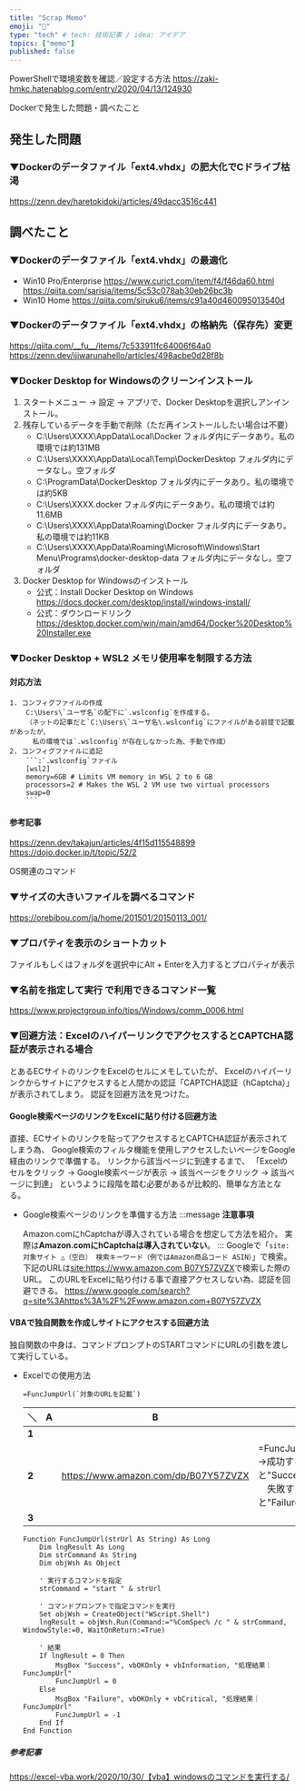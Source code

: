 ```yaml
---
title: "Scrap Memo"
emoji: "📝"
type: "tech" # tech: 技術記事 / idea: アイデア
topics: ["memo"]
published: false
---
```

PowerShellで環境変数を確認／設定する方法
	https://zaki-hmkc.hatenablog.com/entry/2020/04/13/124930

Dockerで発生した問題・調べたこと
## 発生した問題
### ▼Dockerのデータファイル「ext4.vhdx」の肥大化でCドライブ枯渇
https://zenn.dev/haretokidoki/articles/49dacc3516c441
## 調べたこと
### ▼Dockerのデータファイル「ext4.vhdx」の最適化
- Win10 Pro/Enterprise
    https://www.curict.com/item/f4/f46da60.html
    https://qiita.com/sarisia/items/5c53c078ab30eb26bc3b
- Win10 Home
    https://qiita.com/siruku6/items/c91a40d460095013540d
### ▼Dockerのデータファイル「ext4.vhdx」の格納先（保存先）変更
https://qiita.com/__fu__/items/7c533911fc64006f64a0
https://zenn.dev/ijiwarunahello/articles/498acbe0d28f8b
### ▼Docker Desktop for Windowsのクリーンインストール
1. スタートメニュー -> 設定 -> アプリで、Docker Desktopを選択しアンインストール。
2. 残存しているデータを手動で削除（ただ再インストールしたい場合は不要）
    - C:\Users\XXXX\AppData\Local\Docker
        フォルダ内にデータあり。私の環境では約131MB
	- C:\Users\XXXX\AppData\Local\Temp\DockerDesktop
        フォルダ内にデータなし。空フォルダ
	- C:\ProgramData\DockerDesktop
        フォルダ内にデータあり。私の環境では約5KB
	- C:\Users\XXXX\.docker
        フォルダ内にデータあり。私の環境では約11.6MB
	- C:\Users\XXXX\AppData\Roaming\Docker
        フォルダ内にデータあり。私の環境では約11KB
	- C:\Users\XXXX\AppData\Roaming\Microsoft\Windows\Start Menu\Programs\docker-desktop-data
        フォルダ内にデータなし。空フォルダ
3. Docker Desktop for Windowsのインストール
    - 公式：Install Docker Desktop on Windows
        https://docs.docker.com/desktop/install/windows-install/
    - 公式：ダウンロードリンク
	    https://desktop.docker.com/win/main/amd64/Docker%20Desktop%20Installer.exe
	
### ▼Docker Desktop + WSL2 メモリ使用率を制限する方法
#### 対応方法
    1. コンフィグファイルの作成
        C:\Users\`ユーザ名`の配下に`.wslconfig`を作成する。
        （ネットの記事だと`C:\Users\`ユーザ名\.wslconfig`にファイルがある前提で記載があったが、
        　私の環境では`.wslconfig`が存在しなかった為、手動で作成）
    2. コンフィグファイルに追記
        ```:`.wslconfig`ファイル
        [wsl2]
        memory=6GB # Limits VM memory in WSL 2 to 6 GB
        processors=2 # Makes the WSL 2 VM use two virtual processors
        swap=0
        ```
#### 参考記事
https://zenn.dev/takajun/articles/4f15d115548899
https://dojo.docker.jp/t/topic/52/2

OS関連のコマンド
### ▼サイズの大きいファイルを調べるコマンド
https://orebibou.com/ja/home/201501/20150113_001/
### ▼プロパティを表示のショートカット
ファイルもしくはフォルダを選択中にAlt + Enterを入力するとプロパティが表示
### ▼名前を指定して実行 で利用できるコマンド一覧
https://www.projectgroup.info/tips/Windows/comm_0006.html
### ▼回避方法：ExcelのハイパーリンクでアクセスするとCAPTCHA認証が表示される場合
とあるECサイトのリンクをExcelのセルにメモしていたが、
Excelのハイパーリンクからサイトにアクセスすると人間かの認証「CAPTCHA認証（hCaptcha）」が表示されてしまう。
認証を回避方法を見つけた。
#### Google検索ページのリンクをExcelに貼り付ける回避方法
直接、ECサイトのリンクを貼ってアクセスするとCAPTCHA認証が表示されてしまう為、
Google検索のフィルタ機能を使用しアクセスしたいページをGoogle経由のリンクで準備する。
リンクから該当ページに到達するまで、
「Excelのセルをクリック -> Google検索ページが表示 -> 該当ページをクリック -> 該当ページに到達」
というように段階を踏む必要があるが比較的、簡単な方法となる。
- Google検索ページのリンクを準備する方法
    :::message
    **注意事項**

    Amazon.comにhCaptchaが導入されている場合を想定して方法を紹介。
    実際は**Amazon.comにhCaptchaは導入されていない**。
    :::
    Googleで「`site:対象サイト △（空白） 検索キーワード（例ではAmazon商品コード ASIN）`」で検索。
    下記のURLは[site:https://www.amazon.com B07Y57ZVZX](https://www.google.com/search?q=site%3Ahttps%3A%2F%2Fwww.amazon.com+B07Y57ZVZX)で検索した際のURL。
    このURLをExcelに貼り付ける事で直接アクセスしない為、認証を回避できる。
    https://www.google.com/search?q=site%3Ahttps%3A%2F%2Fwww.amazon.com+B07Y57ZVZX
#### VBAで独自関数を作成しサイトにアクセスする回避方法
独自関数の中身は、コマンドプロンプトのSTARTコマンドにURLの引数を渡して実行している。
- Excelでの使用方法
    ```vbnet:Excelシート上での関数を使用する方法
    =FuncJumpUrl(`対象のURLを記載`)
    ```
    | ＼ | A | B | C |
    | ---- | ---- | ---- | ---- |
    | **1** |  |  |  |
    | **2** |  | https://www.amazon.com/dp/B07Y57ZVZX | =FuncJumpUrl(**B2**)<br>→成功すると"Success"が表示<br>　失敗すると"Failure"が表示 |
    | **3** |  |  |  |
	```vbnet:独自関数の中身
	Function FuncJumpUrl(strUrl As String) As Long
        Dim lngResult As Long
        Dim strCommand As String
        Dim objWsh As Object
        
        ' 実行するコマンドを指定
        strCommand = "start " & strUrl
        
        ' コマンドプロンプトで指定コマンドを実行
        Set objWsh = CreateObject("WScript.Shell")
        lngResult = objWsh.Run(Command:="%ComSpec% /c " & strCommand, WindowStyle:=0, WaitOnReturn:=True)
        
        ' 結果
        If lngResult = 0 Then
            MsgBox "Success", vbOKOnly + vbInformation, "処理結果｜FuncJumpUrl"
            FuncJumpUrl = 0
        Else
            MsgBox "Failure", vbOKOnly + vbCritical, "処理結果｜FuncJumpUrl"
            FuncJumpUrl = -1
        End If
    End Function
	```
##### 参考記事
https://excel-vba.work/2020/10/30/【vba】windowsのコマンドを実行する/
